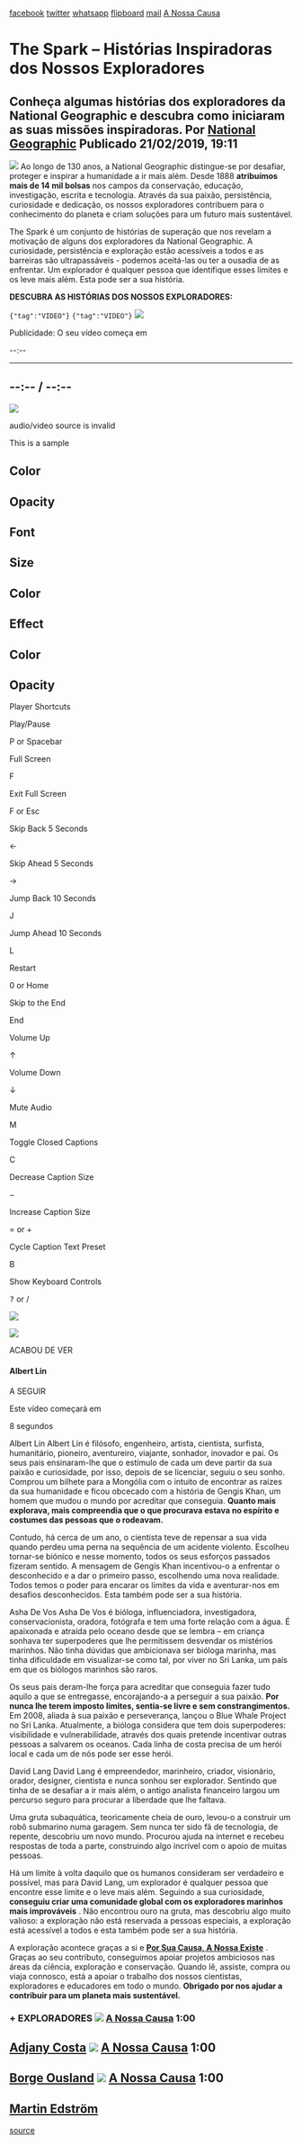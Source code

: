 [facebook](https://www.facebook.com/sharer/sharer.php?u=https%3A%2F%2Fwww.natgeo.pt%2Fexploracao%2F2019%2F02%2Fspark-historias-inspiradoras-dos-nossos-exploradores) [twitter](https://twitter.com/share?url=https%3A%2F%2Fwww.natgeo.pt%2Fexploracao%2F2019%2F02%2Fspark-historias-inspiradoras-dos-nossos-exploradores&via=natgeo&text=The%20Spark%20%E2%80%93%20Hist%C3%B3rias%20Inspiradoras%20dos%20Nossos%20Exploradores) [whatsapp](https://web.whatsapp.com/send?text=https%3A%2F%2Fwww.natgeo.pt%2Fexploracao%2F2019%2F02%2Fspark-historias-inspiradoras-dos-nossos-exploradores) [flipboard](https://share.flipboard.com/bookmarklet/popout?v=2&title=The%20Spark%20%E2%80%93%20Hist%C3%B3rias%20Inspiradoras%20dos%20Nossos%20Exploradores&url=https%3A%2F%2Fwww.natgeo.pt%2Fexploracao%2F2019%2F02%2Fspark-historias-inspiradoras-dos-nossos-exploradores) [mail](mailto:?subject=NatGeo&body=https%3A%2F%2Fwww.natgeo.pt%2Fexploracao%2F2019%2F02%2Fspark-historias-inspiradoras-dos-nossos-exploradores%20-%20The%20Spark%20%E2%80%93%20Hist%C3%B3rias%20Inspiradoras%20dos%20Nossos%20Exploradores) [A Nossa Causa](https://www.natgeo.pt/a-nossa-causa) 
# The Spark – Histórias Inspiradoras dos Nossos Exploradores 
## Conheça algumas histórias dos exploradores da National Geographic e descubra como iniciaram as suas missões inspiradoras. Por [National Geographic](https://www.natgeo.pt/autor/national-geographic) Publicado 21/02/2019, 19:11 
![](img/files_styles_image_00_public_imagelink_0_0_0.png)
Ao longo de 130 anos, a National Geographic distingue-se por desafiar, proteger e inspirar a humanidade a ir mais além. Desde 1888 **atribuímos mais de 14 mil bolsas** nos campos da conservação, educação, investigação, escrita e tecnologia. Através da sua paixão, persistência, curiosidade e dedicação, os nossos exploradores contribuem para o conhecimento do planeta e criam soluções para um futuro mais sustentável. 

The Spark é um conjunto de histórias de superação que nos revelam a motivação de alguns dos exploradores da National Geographic. A curiosidade, persistência e exploração estão acessíveis a todos e as barreiras são ultrapassáveis - podemos aceitá-las ou ter a ousadia de as enfrentar. Um explorador é qualquer pessoa que identifique esses limites e os leve mais além. Esta pode ser a sua história. 

**DESCUBRA AS HISTÓRIAS DOS NOSSOS EXPLORADORES:** 

<code>{"tag":"VIDEO"}</code> <code>{"tag":"VIDEO"}</code> [](https://www.natgeo.pt/exploracao/2019/02/spark-historias-inspiradoras-dos-nossos-exploradores#) 
![](img/mage_svg_xml_charset_utf_csvg_xmlns_http_www_w_org_000_svg_e_c_svg.e)

Publicidade: O seu vídeo começa em 

--:-- 

-------- 
--:-- / --:-- 
-------- 

![](img/_plugins_v_1_mpx_unmute_common_assets_volume_off.png)

audio/video source is invalid 

This is a sample 

## Color 

## Opacity 

## Font 

## Size 

## Color 

## Effect 

## Color 

## Opacity 

Player Shortcuts 

Play/Pause 

P or Spacebar 

Full Screen 

F 

Exit Full Screen 

F or Esc 

Skip Back 5 Seconds 

← 

Skip Ahead 5 Seconds 

→ 

Jump Back 10 Seconds 

J 

Jump Ahead 10 Seconds 

L 

Restart 

0 or Home 

Skip to the End 

End 

Volume Up 

↑ 

Volume Down 

↓ 

Mute Audio 

M 

Toggle Closed Captions 

C 

Decrease Caption Size 

− 

Increase Caption Size 

= or + 

Cycle Caption Text Preset 

B 

Show Keyboard Controls 

<kbd>?</kbd> or / 

![](img/files_player.jpg)

![](img/_plugins_v_1_mpx_continue_watching_img_reload.svg)

ACABOU DE VER 

#### Albert Lin 

A SEGUIR 

Este vídeo começará em 

8 
segundos 

Albert Lin Albert Lin é filósofo, engenheiro, artista, cientista, surfista, humanitário, pioneiro, aventureiro, viajante, sonhador, inovador e pai. Os seus pais ensinaram-lhe que o estímulo de cada um deve partir da sua paixão e curiosidade, por isso, depois de se licenciar, seguiu o seu sonho. Comprou um bilhete para a Mongólia com o intuito de encontrar as raízes da sua humanidade e ficou obcecado com a história de Gengis Khan, um homem que mudou o mundo por acreditar que conseguia. **Quanto mais explorava, mais compreendia que o que procurava estava no espírito e costumes das pessoas que o rodeavam.** 

Contudo, há cerca de um ano, o cientista teve de repensar a sua vida quando perdeu uma perna na sequência de um acidente violento. Escolheu tornar-se biónico e nesse momento, todos os seus esforços passados fizeram sentido. A mensagem de Gengis Khan incentivou-o a enfrentar o desconhecido e a dar o primeiro passo, escolhendo uma nova realidade. Todos temos o poder para encarar os limites da vida e aventurar-nos em desafios desconhecidos. Esta também pode ser a sua história. 

Asha De Vos Asha De Vos é bióloga, influenciadora, investigadora, conservacionista, oradora, fotógrafa e tem uma forte relação com a água. É apaixonada e atraída pelo oceano desde que se lembra – em criança sonhava ter superpoderes que lhe permitissem desvendar os mistérios marinhos. Não tinha dúvidas que ambicionava ser bióloga marinha, mas tinha dificuldade em visualizar-se como tal, por viver no Sri Lanka, um país em que os biólogos marinhos são raros. 

Os seus pais deram-lhe força para acreditar que conseguia fazer tudo aquilo a que se entregasse, encorajando-a a perseguir a sua paixão. **Por nunca lhe terem imposto limites, sentia-se livre e sem constrangimentos.** Em 2008, aliada à sua paixão e perseverança, lançou o Blue Whale Project no Sri Lanka. Atualmente, a bióloga considera que tem dois superpoderes: visibilidade e vulnerabilidade, através dos quais pretende incentivar outras pessoas a salvarem os oceanos. Cada linha de costa precisa de um herói local e cada um de nós pode ser esse herói. 

David Lang David Lang é empreendedor, marinheiro, criador, visionário, orador, designer, cientista e nunca sonhou ser explorador. Sentindo que tinha de se desafiar a ir mais além, o antigo analista financeiro largou um percurso seguro para procurar a liberdade que lhe faltava. 

Uma gruta subaquática, teoricamente cheia de ouro, levou-o a construir um robô submarino numa garagem. Sem nunca ter sido fã de tecnologia, de repente, descobriu um novo mundo. Procurou ajuda na internet e recebeu respostas de toda a parte, construindo algo incrível com o apoio de muitas pessoas. 

Há um limite à volta daquilo que os humanos consideram ser verdadeiro e possível, mas para David Lang, um explorador é qualquer pessoa que encontre esse limite e o leve mais além. Seguindo a sua curiosidade, **conseguiu criar uma comunidade global com os exploradores marinhos mais improváveis** . Não encontrou ouro na gruta, mas descobriu algo muito valioso: a exploração não está reservada a pessoas especiais, a exploração está acessível a todos e esta também pode ser a sua história. 

A exploração acontece graças a si e **[Por Sua Causa, A Nossa Existe](https://www.natgeo.pt/national-geographic/2019/02/por-sua-causa-nossa-existe)** . Graças ao seu contributo, conseguimos apoiar projetos ambiciosos nas áreas da ciência, exploração e conservação. Quando lê, assiste, compra ou viaja connosco, está a apoiar o trabalho dos nossos cientistas, exploradores e educadores em todo o mundo. **Obrigado por nos ajudar a contribuir para um planeta mais sustentável.** 

### + EXPLORADORES [![](img/files_styles_image_00_public_thumb_1_0.jpg)](https://www.natgeo.pt/video/tv/adjany-costa-exploradora-national-geographic) [A Nossa Causa](https://www.natgeo.pt/a-nossa-causa) 1:00 
## [Adjany Costa](https://www.natgeo.pt/video/tv/adjany-costa-exploradora-national-geographic) [![](img/files_styles_image_00_public_thumb_1.jpg)](https://www.natgeo.pt/video/tv/borge-ousland-explorador-national-geographic) [A Nossa Causa](https://www.natgeo.pt/a-nossa-causa) 1:00 
## [Borge Ousland](https://www.natgeo.pt/video/tv/borge-ousland-explorador-national-geographic) [![](img/files_styles_image_00_public_thumb_1_0.jpg)](https://www.natgeo.pt/video/tv/martin-edstrom-explorador-national-geographic) [A Nossa Causa](https://www.natgeo.pt/a-nossa-causa) 1:00 
## [Martin Edström](https://www.natgeo.pt/video/tv/martin-edstrom-explorador-national-geographic) 

[source](https://www.natgeo.pt/exploracao/2019/02/spark-historias-inspiradoras-dos-nossos-exploradores)